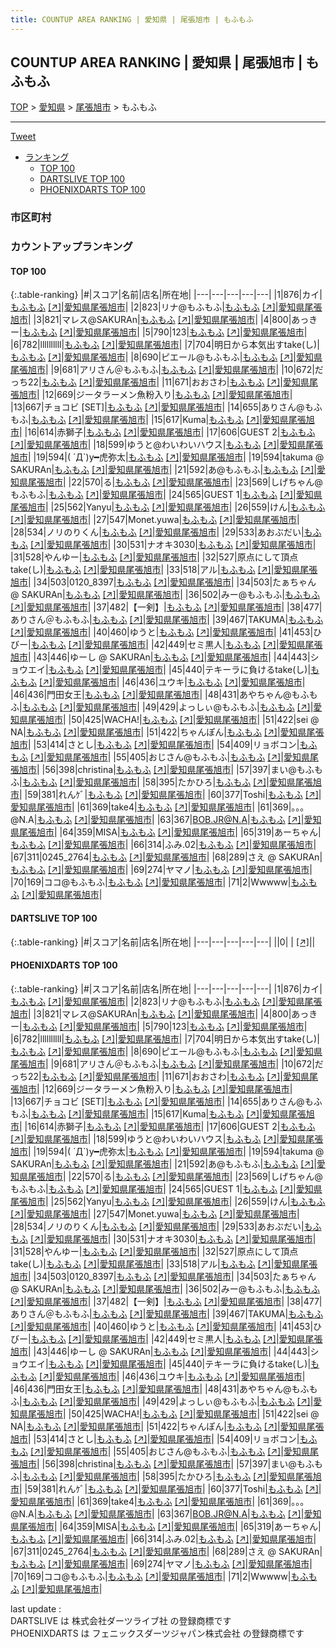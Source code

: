 ```yaml
---
title: COUNTUP AREA RANKING | 愛知県 | 尾張旭市 | もふもふ
---
```

## COUNTUP AREA RANKING | 愛知県 | 尾張旭市 | もふもふ

[TOP](/darts/rank/) > [愛知県](/darts/rank/愛知県/) > [尾張旭市](/darts/rank/愛知県/尾張旭市/) > もふもふ

___

<a href="https://twitter.com/share?ref_src=twsrc%5Etfw" data-text="COUNTUP AREA RANKING | 愛知県尾張旭市もふもふ" class="twitter-share-button" data-hashtags="DARTSLIVE,PHOENIXDARTS,darts,ダーツ" data-show-count="false">Tweet</a>

* [ランキング](#カウントアップランキング)
    * [TOP 100](#top-100)
    * [DARTSLIVE TOP 100](#dartslive-top-100)
    * [PHOENIXDARTS TOP 100](#phoenixdarts-top-100)

### 市区町村

<ul>

</ul>

### カウントアップランキング

#### TOP 100



{:.table-ranking}
|#|スコア|名前|店名|所在地|
|---|---|---|---|---|
|1|876|<span class="rank-name-pd">カイ</span>|<a href="/darts/rank/shops/92448.html">もふもふ</a> <a href="https://vs.phoenixdarts.com/jp/shop/shopDetailInfo/s_92448?s_seq=92448">[↗]</a>|<a href="/darts/rank/愛知県/尾張旭市">愛知県尾張旭市</a>|
|2|823|<span class="rank-name-pd">リナ@もふもふ</span>|<a href="/darts/rank/shops/92448.html">もふもふ</a> <a href="https://vs.phoenixdarts.com/jp/shop/shopDetailInfo/s_92448?s_seq=92448">[↗]</a>|<a href="/darts/rank/愛知県/尾張旭市">愛知県尾張旭市</a>|
|3|821|<span class="rank-name-pd">マレス@SAKURAn</span>|<a href="/darts/rank/shops/92448.html">もふもふ</a> <a href="https://vs.phoenixdarts.com/jp/shop/shopDetailInfo/s_92448?s_seq=92448">[↗]</a>|<a href="/darts/rank/愛知県/尾張旭市">愛知県尾張旭市</a>|
|4|800|<span class="rank-name-pd">あっきー</span>|<a href="/darts/rank/shops/92448.html">もふもふ</a> <a href="https://vs.phoenixdarts.com/jp/shop/shopDetailInfo/s_92448?s_seq=92448">[↗]</a>|<a href="/darts/rank/愛知県/尾張旭市">愛知県尾張旭市</a>|
|5|790|<span class="rank-name-pd">123</span>|<a href="/darts/rank/shops/92448.html">もふもふ</a> <a href="https://vs.phoenixdarts.com/jp/shop/shopDetailInfo/s_92448?s_seq=92448">[↗]</a>|<a href="/darts/rank/愛知県/尾張旭市">愛知県尾張旭市</a>|
|6|782|<span class="rank-name-pd">llllllllll</span>|<a href="/darts/rank/shops/92448.html">もふもふ</a> <a href="https://vs.phoenixdarts.com/jp/shop/shopDetailInfo/s_92448?s_seq=92448">[↗]</a>|<a href="/darts/rank/愛知県/尾張旭市">愛知県尾張旭市</a>|
|7|704|<span class="rank-name-pd">明日から本気出すtake(し)</span>|<a href="/darts/rank/shops/92448.html">もふもふ</a> <a href="https://vs.phoenixdarts.com/jp/shop/shopDetailInfo/s_92448?s_seq=92448">[↗]</a>|<a href="/darts/rank/愛知県/尾張旭市">愛知県尾張旭市</a>|
|8|690|<span class="rank-name-pd">ピエール@もふもふ</span>|<a href="/darts/rank/shops/92448.html">もふもふ</a> <a href="https://vs.phoenixdarts.com/jp/shop/shopDetailInfo/s_92448?s_seq=92448">[↗]</a>|<a href="/darts/rank/愛知県/尾張旭市">愛知県尾張旭市</a>|
|9|681|<span class="rank-name-pd">アリさん＠もふもふ</span>|<a href="/darts/rank/shops/92448.html">もふもふ</a> <a href="https://vs.phoenixdarts.com/jp/shop/shopDetailInfo/s_92448?s_seq=92448">[↗]</a>|<a href="/darts/rank/愛知県/尾張旭市">愛知県尾張旭市</a>|
|10|672|<span class="rank-name-pd">だっち22</span>|<a href="/darts/rank/shops/92448.html">もふもふ</a> <a href="https://vs.phoenixdarts.com/jp/shop/shopDetailInfo/s_92448?s_seq=92448">[↗]</a>|<a href="/darts/rank/愛知県/尾張旭市">愛知県尾張旭市</a>|
|11|671|<span class="rank-name-pd">おおさわ</span>|<a href="/darts/rank/shops/92448.html">もふもふ</a> <a href="https://vs.phoenixdarts.com/jp/shop/shopDetailInfo/s_92448?s_seq=92448">[↗]</a>|<a href="/darts/rank/愛知県/尾張旭市">愛知県尾張旭市</a>|
|12|669|<span class="rank-name-pd">ジータラーメン魚粉入り</span>|<a href="/darts/rank/shops/92448.html">もふもふ</a> <a href="https://vs.phoenixdarts.com/jp/shop/shopDetailInfo/s_92448?s_seq=92448">[↗]</a>|<a href="/darts/rank/愛知県/尾張旭市">愛知県尾張旭市</a>|
|13|667|<span class="rank-name-pd">チョコビ [SET]</span>|<a href="/darts/rank/shops/92448.html">もふもふ</a> <a href="https://vs.phoenixdarts.com/jp/shop/shopDetailInfo/s_92448?s_seq=92448">[↗]</a>|<a href="/darts/rank/愛知県/尾張旭市">愛知県尾張旭市</a>|
|14|655|<span class="rank-name-pd">ありさん@もふもふ</span>|<a href="/darts/rank/shops/92448.html">もふもふ</a> <a href="https://vs.phoenixdarts.com/jp/shop/shopDetailInfo/s_92448?s_seq=92448">[↗]</a>|<a href="/darts/rank/愛知県/尾張旭市">愛知県尾張旭市</a>|
|15|617|<span class="rank-name-pd">Kuma</span>|<a href="/darts/rank/shops/92448.html">もふもふ</a> <a href="https://vs.phoenixdarts.com/jp/shop/shopDetailInfo/s_92448?s_seq=92448">[↗]</a>|<a href="/darts/rank/愛知県/尾張旭市">愛知県尾張旭市</a>|
|16|614|<span class="rank-name-pd">赤獅子</span>|<a href="/darts/rank/shops/92448.html">もふもふ</a> <a href="https://vs.phoenixdarts.com/jp/shop/shopDetailInfo/s_92448?s_seq=92448">[↗]</a>|<a href="/darts/rank/愛知県/尾張旭市">愛知県尾張旭市</a>|
|17|606|<span class="rank-name-pd">GUEST 2</span>|<a href="/darts/rank/shops/92448.html">もふもふ</a> <a href="https://vs.phoenixdarts.com/jp/shop/shopDetailInfo/s_92448?s_seq=92448">[↗]</a>|<a href="/darts/rank/愛知県/尾張旭市">愛知県尾張旭市</a>|
|18|599|<span class="rank-name-pd">ゆうと@わいわいハウス</span>|<a href="/darts/rank/shops/92448.html">もふもふ</a> <a href="https://vs.phoenixdarts.com/jp/shop/shopDetailInfo/s_92448?s_seq=92448">[↗]</a>|<a href="/darts/rank/愛知県/尾張旭市">愛知県尾張旭市</a>|
|19|594|<span class="rank-name-pd">( ´Д`)y━虎弥太</span>|<a href="/darts/rank/shops/92448.html">もふもふ</a> <a href="https://vs.phoenixdarts.com/jp/shop/shopDetailInfo/s_92448?s_seq=92448">[↗]</a>|<a href="/darts/rank/愛知県/尾張旭市">愛知県尾張旭市</a>|
|19|594|<span class="rank-name-pd">takuma @ SAKURAn</span>|<a href="/darts/rank/shops/92448.html">もふもふ</a> <a href="https://vs.phoenixdarts.com/jp/shop/shopDetailInfo/s_92448?s_seq=92448">[↗]</a>|<a href="/darts/rank/愛知県/尾張旭市">愛知県尾張旭市</a>|
|21|592|<span class="rank-name-pd">あ@もふもふ</span>|<a href="/darts/rank/shops/92448.html">もふもふ</a> <a href="https://vs.phoenixdarts.com/jp/shop/shopDetailInfo/s_92448?s_seq=92448">[↗]</a>|<a href="/darts/rank/愛知県/尾張旭市">愛知県尾張旭市</a>|
|22|570|<span class="rank-name-pd">る</span>|<a href="/darts/rank/shops/92448.html">もふもふ</a> <a href="https://vs.phoenixdarts.com/jp/shop/shopDetailInfo/s_92448?s_seq=92448">[↗]</a>|<a href="/darts/rank/愛知県/尾張旭市">愛知県尾張旭市</a>|
|23|569|<span class="rank-name-pd">しげちゃん@もふもふ</span>|<a href="/darts/rank/shops/92448.html">もふもふ</a> <a href="https://vs.phoenixdarts.com/jp/shop/shopDetailInfo/s_92448?s_seq=92448">[↗]</a>|<a href="/darts/rank/愛知県/尾張旭市">愛知県尾張旭市</a>|
|24|565|<span class="rank-name-pd">GUEST 1</span>|<a href="/darts/rank/shops/92448.html">もふもふ</a> <a href="https://vs.phoenixdarts.com/jp/shop/shopDetailInfo/s_92448?s_seq=92448">[↗]</a>|<a href="/darts/rank/愛知県/尾張旭市">愛知県尾張旭市</a>|
|25|562|<span class="rank-name-pd">Yanyu</span>|<a href="/darts/rank/shops/92448.html">もふもふ</a> <a href="https://vs.phoenixdarts.com/jp/shop/shopDetailInfo/s_92448?s_seq=92448">[↗]</a>|<a href="/darts/rank/愛知県/尾張旭市">愛知県尾張旭市</a>|
|26|559|<span class="rank-name-pd">けん</span>|<a href="/darts/rank/shops/92448.html">もふもふ</a> <a href="https://vs.phoenixdarts.com/jp/shop/shopDetailInfo/s_92448?s_seq=92448">[↗]</a>|<a href="/darts/rank/愛知県/尾張旭市">愛知県尾張旭市</a>|
|27|547|<span class="rank-name-pd">Monet.yuwa</span>|<a href="/darts/rank/shops/92448.html">もふもふ</a> <a href="https://vs.phoenixdarts.com/jp/shop/shopDetailInfo/s_92448?s_seq=92448">[↗]</a>|<a href="/darts/rank/愛知県/尾張旭市">愛知県尾張旭市</a>|
|28|534|<span class="rank-name-pd">ノリのりくん</span>|<a href="/darts/rank/shops/92448.html">もふもふ</a> <a href="https://vs.phoenixdarts.com/jp/shop/shopDetailInfo/s_92448?s_seq=92448">[↗]</a>|<a href="/darts/rank/愛知県/尾張旭市">愛知県尾張旭市</a>|
|29|533|<span class="rank-name-pd">あおぶだい</span>|<a href="/darts/rank/shops/92448.html">もふもふ</a> <a href="https://vs.phoenixdarts.com/jp/shop/shopDetailInfo/s_92448?s_seq=92448">[↗]</a>|<a href="/darts/rank/愛知県/尾張旭市">愛知県尾張旭市</a>|
|30|531|<span class="rank-name-pd">ナオキ3030</span>|<a href="/darts/rank/shops/92448.html">もふもふ</a> <a href="https://vs.phoenixdarts.com/jp/shop/shopDetailInfo/s_92448?s_seq=92448">[↗]</a>|<a href="/darts/rank/愛知県/尾張旭市">愛知県尾張旭市</a>|
|31|528|<span class="rank-name-pd">やんゆー</span>|<a href="/darts/rank/shops/92448.html">もふもふ</a> <a href="https://vs.phoenixdarts.com/jp/shop/shopDetailInfo/s_92448?s_seq=92448">[↗]</a>|<a href="/darts/rank/愛知県/尾張旭市">愛知県尾張旭市</a>|
|32|527|<span class="rank-name-pd">原点にして頂点take(し)</span>|<a href="/darts/rank/shops/92448.html">もふもふ</a> <a href="https://vs.phoenixdarts.com/jp/shop/shopDetailInfo/s_92448?s_seq=92448">[↗]</a>|<a href="/darts/rank/愛知県/尾張旭市">愛知県尾張旭市</a>|
|33|518|<span class="rank-name-pd">アル</span>|<a href="/darts/rank/shops/92448.html">もふもふ</a> <a href="https://vs.phoenixdarts.com/jp/shop/shopDetailInfo/s_92448?s_seq=92448">[↗]</a>|<a href="/darts/rank/愛知県/尾張旭市">愛知県尾張旭市</a>|
|34|503|<span class="rank-name-pd">0120_8397</span>|<a href="/darts/rank/shops/92448.html">もふもふ</a> <a href="https://vs.phoenixdarts.com/jp/shop/shopDetailInfo/s_92448?s_seq=92448">[↗]</a>|<a href="/darts/rank/愛知県/尾張旭市">愛知県尾張旭市</a>|
|34|503|<span class="rank-name-pd">たぁちゃん @ SAKURAn</span>|<a href="/darts/rank/shops/92448.html">もふもふ</a> <a href="https://vs.phoenixdarts.com/jp/shop/shopDetailInfo/s_92448?s_seq=92448">[↗]</a>|<a href="/darts/rank/愛知県/尾張旭市">愛知県尾張旭市</a>|
|36|502|<span class="rank-name-pd">みー@もふもふ</span>|<a href="/darts/rank/shops/92448.html">もふもふ</a> <a href="https://vs.phoenixdarts.com/jp/shop/shopDetailInfo/s_92448?s_seq=92448">[↗]</a>|<a href="/darts/rank/愛知県/尾張旭市">愛知県尾張旭市</a>|
|37|482|<span class="rank-name-pd">【一剣】</span>|<a href="/darts/rank/shops/92448.html">もふもふ</a> <a href="https://vs.phoenixdarts.com/jp/shop/shopDetailInfo/s_92448?s_seq=92448">[↗]</a>|<a href="/darts/rank/愛知県/尾張旭市">愛知県尾張旭市</a>|
|38|477|<span class="rank-name-pd">ありさん＠もふもふ</span>|<a href="/darts/rank/shops/92448.html">もふもふ</a> <a href="https://vs.phoenixdarts.com/jp/shop/shopDetailInfo/s_92448?s_seq=92448">[↗]</a>|<a href="/darts/rank/愛知県/尾張旭市">愛知県尾張旭市</a>|
|39|467|<span class="rank-name-pd">TAKUMA</span>|<a href="/darts/rank/shops/92448.html">もふもふ</a> <a href="https://vs.phoenixdarts.com/jp/shop/shopDetailInfo/s_92448?s_seq=92448">[↗]</a>|<a href="/darts/rank/愛知県/尾張旭市">愛知県尾張旭市</a>|
|40|460|<span class="rank-name-pd">ゆうと</span>|<a href="/darts/rank/shops/92448.html">もふもふ</a> <a href="https://vs.phoenixdarts.com/jp/shop/shopDetailInfo/s_92448?s_seq=92448">[↗]</a>|<a href="/darts/rank/愛知県/尾張旭市">愛知県尾張旭市</a>|
|41|453|<span class="rank-name-pd">ひびー</span>|<a href="/darts/rank/shops/92448.html">もふもふ</a> <a href="https://vs.phoenixdarts.com/jp/shop/shopDetailInfo/s_92448?s_seq=92448">[↗]</a>|<a href="/darts/rank/愛知県/尾張旭市">愛知県尾張旭市</a>|
|42|449|<span class="rank-name-pd">セミ黒人</span>|<a href="/darts/rank/shops/92448.html">もふもふ</a> <a href="https://vs.phoenixdarts.com/jp/shop/shopDetailInfo/s_92448?s_seq=92448">[↗]</a>|<a href="/darts/rank/愛知県/尾張旭市">愛知県尾張旭市</a>|
|43|446|<span class="rank-name-pd">ゆーし @ SAKURAn</span>|<a href="/darts/rank/shops/92448.html">もふもふ</a> <a href="https://vs.phoenixdarts.com/jp/shop/shopDetailInfo/s_92448?s_seq=92448">[↗]</a>|<a href="/darts/rank/愛知県/尾張旭市">愛知県尾張旭市</a>|
|44|443|<span class="rank-name-pd">ショウエイ</span>|<a href="/darts/rank/shops/92448.html">もふもふ</a> <a href="https://vs.phoenixdarts.com/jp/shop/shopDetailInfo/s_92448?s_seq=92448">[↗]</a>|<a href="/darts/rank/愛知県/尾張旭市">愛知県尾張旭市</a>|
|45|440|<span class="rank-name-pd">テキーラに負けるtake(し)</span>|<a href="/darts/rank/shops/92448.html">もふもふ</a> <a href="https://vs.phoenixdarts.com/jp/shop/shopDetailInfo/s_92448?s_seq=92448">[↗]</a>|<a href="/darts/rank/愛知県/尾張旭市">愛知県尾張旭市</a>|
|46|436|<span class="rank-name-pd">ユウキ</span>|<a href="/darts/rank/shops/92448.html">もふもふ</a> <a href="https://vs.phoenixdarts.com/jp/shop/shopDetailInfo/s_92448?s_seq=92448">[↗]</a>|<a href="/darts/rank/愛知県/尾張旭市">愛知県尾張旭市</a>|
|46|436|<span class="rank-name-pd">門田女王</span>|<a href="/darts/rank/shops/92448.html">もふもふ</a> <a href="https://vs.phoenixdarts.com/jp/shop/shopDetailInfo/s_92448?s_seq=92448">[↗]</a>|<a href="/darts/rank/愛知県/尾張旭市">愛知県尾張旭市</a>|
|48|431|<span class="rank-name-pd">あやちゃん@もふもふ</span>|<a href="/darts/rank/shops/92448.html">もふもふ</a> <a href="https://vs.phoenixdarts.com/jp/shop/shopDetailInfo/s_92448?s_seq=92448">[↗]</a>|<a href="/darts/rank/愛知県/尾張旭市">愛知県尾張旭市</a>|
|49|429|<span class="rank-name-pd">よっしぃ@もふもふ</span>|<a href="/darts/rank/shops/92448.html">もふもふ</a> <a href="https://vs.phoenixdarts.com/jp/shop/shopDetailInfo/s_92448?s_seq=92448">[↗]</a>|<a href="/darts/rank/愛知県/尾張旭市">愛知県尾張旭市</a>|
|50|425|<span class="rank-name-pd">WACHA!</span>|<a href="/darts/rank/shops/92448.html">もふもふ</a> <a href="https://vs.phoenixdarts.com/jp/shop/shopDetailInfo/s_92448?s_seq=92448">[↗]</a>|<a href="/darts/rank/愛知県/尾張旭市">愛知県尾張旭市</a>|
|51|422|<span class="rank-name-pd">sei @ NA</span>|<a href="/darts/rank/shops/92448.html">もふもふ</a> <a href="https://vs.phoenixdarts.com/jp/shop/shopDetailInfo/s_92448?s_seq=92448">[↗]</a>|<a href="/darts/rank/愛知県/尾張旭市">愛知県尾張旭市</a>|
|51|422|<span class="rank-name-pd">ちゃんぽん</span>|<a href="/darts/rank/shops/92448.html">もふもふ</a> <a href="https://vs.phoenixdarts.com/jp/shop/shopDetailInfo/s_92448?s_seq=92448">[↗]</a>|<a href="/darts/rank/愛知県/尾張旭市">愛知県尾張旭市</a>|
|53|414|<span class="rank-name-pd">さとし</span>|<a href="/darts/rank/shops/92448.html">もふもふ</a> <a href="https://vs.phoenixdarts.com/jp/shop/shopDetailInfo/s_92448?s_seq=92448">[↗]</a>|<a href="/darts/rank/愛知県/尾張旭市">愛知県尾張旭市</a>|
|54|409|<span class="rank-name-pd">リョボコン</span>|<a href="/darts/rank/shops/92448.html">もふもふ</a> <a href="https://vs.phoenixdarts.com/jp/shop/shopDetailInfo/s_92448?s_seq=92448">[↗]</a>|<a href="/darts/rank/愛知県/尾張旭市">愛知県尾張旭市</a>|
|55|405|<span class="rank-name-pd">おじさん@もふもふ</span>|<a href="/darts/rank/shops/92448.html">もふもふ</a> <a href="https://vs.phoenixdarts.com/jp/shop/shopDetailInfo/s_92448?s_seq=92448">[↗]</a>|<a href="/darts/rank/愛知県/尾張旭市">愛知県尾張旭市</a>|
|56|398|<span class="rank-name-pd">christina</span>|<a href="/darts/rank/shops/92448.html">もふもふ</a> <a href="https://vs.phoenixdarts.com/jp/shop/shopDetailInfo/s_92448?s_seq=92448">[↗]</a>|<a href="/darts/rank/愛知県/尾張旭市">愛知県尾張旭市</a>|
|57|397|<span class="rank-name-pd">まい@もふもふ</span>|<a href="/darts/rank/shops/92448.html">もふもふ</a> <a href="https://vs.phoenixdarts.com/jp/shop/shopDetailInfo/s_92448?s_seq=92448">[↗]</a>|<a href="/darts/rank/愛知県/尾張旭市">愛知県尾張旭市</a>|
|58|395|<span class="rank-name-pd">たかひろ</span>|<a href="/darts/rank/shops/92448.html">もふもふ</a> <a href="https://vs.phoenixdarts.com/jp/shop/shopDetailInfo/s_92448?s_seq=92448">[↗]</a>|<a href="/darts/rank/愛知県/尾張旭市">愛知県尾張旭市</a>|
|59|381|<span class="rank-name-pd">れんｹﾞ</span>|<a href="/darts/rank/shops/92448.html">もふもふ</a> <a href="https://vs.phoenixdarts.com/jp/shop/shopDetailInfo/s_92448?s_seq=92448">[↗]</a>|<a href="/darts/rank/愛知県/尾張旭市">愛知県尾張旭市</a>|
|60|377|<span class="rank-name-pd">Toshi</span>|<a href="/darts/rank/shops/92448.html">もふもふ</a> <a href="https://vs.phoenixdarts.com/jp/shop/shopDetailInfo/s_92448?s_seq=92448">[↗]</a>|<a href="/darts/rank/愛知県/尾張旭市">愛知県尾張旭市</a>|
|61|369|<span class="rank-name-pd">take4</span>|<a href="/darts/rank/shops/92448.html">もふもふ</a> <a href="https://vs.phoenixdarts.com/jp/shop/shopDetailInfo/s_92448?s_seq=92448">[↗]</a>|<a href="/darts/rank/愛知県/尾張旭市">愛知県尾張旭市</a>|
|61|369|<span class="rank-name-pd">。。。@N.A</span>|<a href="/darts/rank/shops/92448.html">もふもふ</a> <a href="https://vs.phoenixdarts.com/jp/shop/shopDetailInfo/s_92448?s_seq=92448">[↗]</a>|<a href="/darts/rank/愛知県/尾張旭市">愛知県尾張旭市</a>|
|63|367|<span class="rank-name-pd">BOB.JR@N.A</span>|<a href="/darts/rank/shops/92448.html">もふもふ</a> <a href="https://vs.phoenixdarts.com/jp/shop/shopDetailInfo/s_92448?s_seq=92448">[↗]</a>|<a href="/darts/rank/愛知県/尾張旭市">愛知県尾張旭市</a>|
|64|359|<span class="rank-name-pd">MISA</span>|<a href="/darts/rank/shops/92448.html">もふもふ</a> <a href="https://vs.phoenixdarts.com/jp/shop/shopDetailInfo/s_92448?s_seq=92448">[↗]</a>|<a href="/darts/rank/愛知県/尾張旭市">愛知県尾張旭市</a>|
|65|319|<span class="rank-name-pd">あーちゃん</span>|<a href="/darts/rank/shops/92448.html">もふもふ</a> <a href="https://vs.phoenixdarts.com/jp/shop/shopDetailInfo/s_92448?s_seq=92448">[↗]</a>|<a href="/darts/rank/愛知県/尾張旭市">愛知県尾張旭市</a>|
|66|314|<span class="rank-name-pd">ふみ.02</span>|<a href="/darts/rank/shops/92448.html">もふもふ</a> <a href="https://vs.phoenixdarts.com/jp/shop/shopDetailInfo/s_92448?s_seq=92448">[↗]</a>|<a href="/darts/rank/愛知県/尾張旭市">愛知県尾張旭市</a>|
|67|311|<span class="rank-name-pd">0245_2764</span>|<a href="/darts/rank/shops/92448.html">もふもふ</a> <a href="https://vs.phoenixdarts.com/jp/shop/shopDetailInfo/s_92448?s_seq=92448">[↗]</a>|<a href="/darts/rank/愛知県/尾張旭市">愛知県尾張旭市</a>|
|68|289|<span class="rank-name-pd">さえ @ SAKURAn</span>|<a href="/darts/rank/shops/92448.html">もふもふ</a> <a href="https://vs.phoenixdarts.com/jp/shop/shopDetailInfo/s_92448?s_seq=92448">[↗]</a>|<a href="/darts/rank/愛知県/尾張旭市">愛知県尾張旭市</a>|
|69|274|<span class="rank-name-pd">ヤマノ</span>|<a href="/darts/rank/shops/92448.html">もふもふ</a> <a href="https://vs.phoenixdarts.com/jp/shop/shopDetailInfo/s_92448?s_seq=92448">[↗]</a>|<a href="/darts/rank/愛知県/尾張旭市">愛知県尾張旭市</a>|
|70|169|<span class="rank-name-pd">ココ@もふもふ</span>|<a href="/darts/rank/shops/92448.html">もふもふ</a> <a href="https://vs.phoenixdarts.com/jp/shop/shopDetailInfo/s_92448?s_seq=92448">[↗]</a>|<a href="/darts/rank/愛知県/尾張旭市">愛知県尾張旭市</a>|
|71|2|<span class="rank-name-pd">Wwwww</span>|<a href="/darts/rank/shops/92448.html">もふもふ</a> <a href="https://vs.phoenixdarts.com/jp/shop/shopDetailInfo/s_92448?s_seq=92448">[↗]</a>|<a href="/darts/rank/愛知県/尾張旭市">愛知県尾張旭市</a>|


#### DARTSLIVE TOP 100



{:.table-ranking}
|#|スコア|名前|店名|所在地|
|---|---|---|---|---|
||0|<span class="rank-name-dl"> </span>|<a href="/darts/rank/shops/.html"></a> <a href="">[↗]</a>|<a href="/darts/rank//"></a>|


#### PHOENIXDARTS TOP 100



{:.table-ranking}
|#|スコア|名前|店名|所在地|
|---|---|---|---|---|
|1|876|<span class="rank-name-pd">カイ</span>|<a href="/darts/rank/shops/92448.html">もふもふ</a> <a href="https://vs.phoenixdarts.com/jp/shop/shopDetailInfo/s_92448?s_seq=92448">[↗]</a>|<a href="/darts/rank/愛知県/尾張旭市">愛知県尾張旭市</a>|
|2|823|<span class="rank-name-pd">リナ@もふもふ</span>|<a href="/darts/rank/shops/92448.html">もふもふ</a> <a href="https://vs.phoenixdarts.com/jp/shop/shopDetailInfo/s_92448?s_seq=92448">[↗]</a>|<a href="/darts/rank/愛知県/尾張旭市">愛知県尾張旭市</a>|
|3|821|<span class="rank-name-pd">マレス@SAKURAn</span>|<a href="/darts/rank/shops/92448.html">もふもふ</a> <a href="https://vs.phoenixdarts.com/jp/shop/shopDetailInfo/s_92448?s_seq=92448">[↗]</a>|<a href="/darts/rank/愛知県/尾張旭市">愛知県尾張旭市</a>|
|4|800|<span class="rank-name-pd">あっきー</span>|<a href="/darts/rank/shops/92448.html">もふもふ</a> <a href="https://vs.phoenixdarts.com/jp/shop/shopDetailInfo/s_92448?s_seq=92448">[↗]</a>|<a href="/darts/rank/愛知県/尾張旭市">愛知県尾張旭市</a>|
|5|790|<span class="rank-name-pd">123</span>|<a href="/darts/rank/shops/92448.html">もふもふ</a> <a href="https://vs.phoenixdarts.com/jp/shop/shopDetailInfo/s_92448?s_seq=92448">[↗]</a>|<a href="/darts/rank/愛知県/尾張旭市">愛知県尾張旭市</a>|
|6|782|<span class="rank-name-pd">llllllllll</span>|<a href="/darts/rank/shops/92448.html">もふもふ</a> <a href="https://vs.phoenixdarts.com/jp/shop/shopDetailInfo/s_92448?s_seq=92448">[↗]</a>|<a href="/darts/rank/愛知県/尾張旭市">愛知県尾張旭市</a>|
|7|704|<span class="rank-name-pd">明日から本気出すtake(し)</span>|<a href="/darts/rank/shops/92448.html">もふもふ</a> <a href="https://vs.phoenixdarts.com/jp/shop/shopDetailInfo/s_92448?s_seq=92448">[↗]</a>|<a href="/darts/rank/愛知県/尾張旭市">愛知県尾張旭市</a>|
|8|690|<span class="rank-name-pd">ピエール@もふもふ</span>|<a href="/darts/rank/shops/92448.html">もふもふ</a> <a href="https://vs.phoenixdarts.com/jp/shop/shopDetailInfo/s_92448?s_seq=92448">[↗]</a>|<a href="/darts/rank/愛知県/尾張旭市">愛知県尾張旭市</a>|
|9|681|<span class="rank-name-pd">アリさん＠もふもふ</span>|<a href="/darts/rank/shops/92448.html">もふもふ</a> <a href="https://vs.phoenixdarts.com/jp/shop/shopDetailInfo/s_92448?s_seq=92448">[↗]</a>|<a href="/darts/rank/愛知県/尾張旭市">愛知県尾張旭市</a>|
|10|672|<span class="rank-name-pd">だっち22</span>|<a href="/darts/rank/shops/92448.html">もふもふ</a> <a href="https://vs.phoenixdarts.com/jp/shop/shopDetailInfo/s_92448?s_seq=92448">[↗]</a>|<a href="/darts/rank/愛知県/尾張旭市">愛知県尾張旭市</a>|
|11|671|<span class="rank-name-pd">おおさわ</span>|<a href="/darts/rank/shops/92448.html">もふもふ</a> <a href="https://vs.phoenixdarts.com/jp/shop/shopDetailInfo/s_92448?s_seq=92448">[↗]</a>|<a href="/darts/rank/愛知県/尾張旭市">愛知県尾張旭市</a>|
|12|669|<span class="rank-name-pd">ジータラーメン魚粉入り</span>|<a href="/darts/rank/shops/92448.html">もふもふ</a> <a href="https://vs.phoenixdarts.com/jp/shop/shopDetailInfo/s_92448?s_seq=92448">[↗]</a>|<a href="/darts/rank/愛知県/尾張旭市">愛知県尾張旭市</a>|
|13|667|<span class="rank-name-pd">チョコビ [SET]</span>|<a href="/darts/rank/shops/92448.html">もふもふ</a> <a href="https://vs.phoenixdarts.com/jp/shop/shopDetailInfo/s_92448?s_seq=92448">[↗]</a>|<a href="/darts/rank/愛知県/尾張旭市">愛知県尾張旭市</a>|
|14|655|<span class="rank-name-pd">ありさん@もふもふ</span>|<a href="/darts/rank/shops/92448.html">もふもふ</a> <a href="https://vs.phoenixdarts.com/jp/shop/shopDetailInfo/s_92448?s_seq=92448">[↗]</a>|<a href="/darts/rank/愛知県/尾張旭市">愛知県尾張旭市</a>|
|15|617|<span class="rank-name-pd">Kuma</span>|<a href="/darts/rank/shops/92448.html">もふもふ</a> <a href="https://vs.phoenixdarts.com/jp/shop/shopDetailInfo/s_92448?s_seq=92448">[↗]</a>|<a href="/darts/rank/愛知県/尾張旭市">愛知県尾張旭市</a>|
|16|614|<span class="rank-name-pd">赤獅子</span>|<a href="/darts/rank/shops/92448.html">もふもふ</a> <a href="https://vs.phoenixdarts.com/jp/shop/shopDetailInfo/s_92448?s_seq=92448">[↗]</a>|<a href="/darts/rank/愛知県/尾張旭市">愛知県尾張旭市</a>|
|17|606|<span class="rank-name-pd">GUEST 2</span>|<a href="/darts/rank/shops/92448.html">もふもふ</a> <a href="https://vs.phoenixdarts.com/jp/shop/shopDetailInfo/s_92448?s_seq=92448">[↗]</a>|<a href="/darts/rank/愛知県/尾張旭市">愛知県尾張旭市</a>|
|18|599|<span class="rank-name-pd">ゆうと@わいわいハウス</span>|<a href="/darts/rank/shops/92448.html">もふもふ</a> <a href="https://vs.phoenixdarts.com/jp/shop/shopDetailInfo/s_92448?s_seq=92448">[↗]</a>|<a href="/darts/rank/愛知県/尾張旭市">愛知県尾張旭市</a>|
|19|594|<span class="rank-name-pd">( ´Д`)y━虎弥太</span>|<a href="/darts/rank/shops/92448.html">もふもふ</a> <a href="https://vs.phoenixdarts.com/jp/shop/shopDetailInfo/s_92448?s_seq=92448">[↗]</a>|<a href="/darts/rank/愛知県/尾張旭市">愛知県尾張旭市</a>|
|19|594|<span class="rank-name-pd">takuma @ SAKURAn</span>|<a href="/darts/rank/shops/92448.html">もふもふ</a> <a href="https://vs.phoenixdarts.com/jp/shop/shopDetailInfo/s_92448?s_seq=92448">[↗]</a>|<a href="/darts/rank/愛知県/尾張旭市">愛知県尾張旭市</a>|
|21|592|<span class="rank-name-pd">あ@もふもふ</span>|<a href="/darts/rank/shops/92448.html">もふもふ</a> <a href="https://vs.phoenixdarts.com/jp/shop/shopDetailInfo/s_92448?s_seq=92448">[↗]</a>|<a href="/darts/rank/愛知県/尾張旭市">愛知県尾張旭市</a>|
|22|570|<span class="rank-name-pd">る</span>|<a href="/darts/rank/shops/92448.html">もふもふ</a> <a href="https://vs.phoenixdarts.com/jp/shop/shopDetailInfo/s_92448?s_seq=92448">[↗]</a>|<a href="/darts/rank/愛知県/尾張旭市">愛知県尾張旭市</a>|
|23|569|<span class="rank-name-pd">しげちゃん@もふもふ</span>|<a href="/darts/rank/shops/92448.html">もふもふ</a> <a href="https://vs.phoenixdarts.com/jp/shop/shopDetailInfo/s_92448?s_seq=92448">[↗]</a>|<a href="/darts/rank/愛知県/尾張旭市">愛知県尾張旭市</a>|
|24|565|<span class="rank-name-pd">GUEST 1</span>|<a href="/darts/rank/shops/92448.html">もふもふ</a> <a href="https://vs.phoenixdarts.com/jp/shop/shopDetailInfo/s_92448?s_seq=92448">[↗]</a>|<a href="/darts/rank/愛知県/尾張旭市">愛知県尾張旭市</a>|
|25|562|<span class="rank-name-pd">Yanyu</span>|<a href="/darts/rank/shops/92448.html">もふもふ</a> <a href="https://vs.phoenixdarts.com/jp/shop/shopDetailInfo/s_92448?s_seq=92448">[↗]</a>|<a href="/darts/rank/愛知県/尾張旭市">愛知県尾張旭市</a>|
|26|559|<span class="rank-name-pd">けん</span>|<a href="/darts/rank/shops/92448.html">もふもふ</a> <a href="https://vs.phoenixdarts.com/jp/shop/shopDetailInfo/s_92448?s_seq=92448">[↗]</a>|<a href="/darts/rank/愛知県/尾張旭市">愛知県尾張旭市</a>|
|27|547|<span class="rank-name-pd">Monet.yuwa</span>|<a href="/darts/rank/shops/92448.html">もふもふ</a> <a href="https://vs.phoenixdarts.com/jp/shop/shopDetailInfo/s_92448?s_seq=92448">[↗]</a>|<a href="/darts/rank/愛知県/尾張旭市">愛知県尾張旭市</a>|
|28|534|<span class="rank-name-pd">ノリのりくん</span>|<a href="/darts/rank/shops/92448.html">もふもふ</a> <a href="https://vs.phoenixdarts.com/jp/shop/shopDetailInfo/s_92448?s_seq=92448">[↗]</a>|<a href="/darts/rank/愛知県/尾張旭市">愛知県尾張旭市</a>|
|29|533|<span class="rank-name-pd">あおぶだい</span>|<a href="/darts/rank/shops/92448.html">もふもふ</a> <a href="https://vs.phoenixdarts.com/jp/shop/shopDetailInfo/s_92448?s_seq=92448">[↗]</a>|<a href="/darts/rank/愛知県/尾張旭市">愛知県尾張旭市</a>|
|30|531|<span class="rank-name-pd">ナオキ3030</span>|<a href="/darts/rank/shops/92448.html">もふもふ</a> <a href="https://vs.phoenixdarts.com/jp/shop/shopDetailInfo/s_92448?s_seq=92448">[↗]</a>|<a href="/darts/rank/愛知県/尾張旭市">愛知県尾張旭市</a>|
|31|528|<span class="rank-name-pd">やんゆー</span>|<a href="/darts/rank/shops/92448.html">もふもふ</a> <a href="https://vs.phoenixdarts.com/jp/shop/shopDetailInfo/s_92448?s_seq=92448">[↗]</a>|<a href="/darts/rank/愛知県/尾張旭市">愛知県尾張旭市</a>|
|32|527|<span class="rank-name-pd">原点にして頂点take(し)</span>|<a href="/darts/rank/shops/92448.html">もふもふ</a> <a href="https://vs.phoenixdarts.com/jp/shop/shopDetailInfo/s_92448?s_seq=92448">[↗]</a>|<a href="/darts/rank/愛知県/尾張旭市">愛知県尾張旭市</a>|
|33|518|<span class="rank-name-pd">アル</span>|<a href="/darts/rank/shops/92448.html">もふもふ</a> <a href="https://vs.phoenixdarts.com/jp/shop/shopDetailInfo/s_92448?s_seq=92448">[↗]</a>|<a href="/darts/rank/愛知県/尾張旭市">愛知県尾張旭市</a>|
|34|503|<span class="rank-name-pd">0120_8397</span>|<a href="/darts/rank/shops/92448.html">もふもふ</a> <a href="https://vs.phoenixdarts.com/jp/shop/shopDetailInfo/s_92448?s_seq=92448">[↗]</a>|<a href="/darts/rank/愛知県/尾張旭市">愛知県尾張旭市</a>|
|34|503|<span class="rank-name-pd">たぁちゃん @ SAKURAn</span>|<a href="/darts/rank/shops/92448.html">もふもふ</a> <a href="https://vs.phoenixdarts.com/jp/shop/shopDetailInfo/s_92448?s_seq=92448">[↗]</a>|<a href="/darts/rank/愛知県/尾張旭市">愛知県尾張旭市</a>|
|36|502|<span class="rank-name-pd">みー@もふもふ</span>|<a href="/darts/rank/shops/92448.html">もふもふ</a> <a href="https://vs.phoenixdarts.com/jp/shop/shopDetailInfo/s_92448?s_seq=92448">[↗]</a>|<a href="/darts/rank/愛知県/尾張旭市">愛知県尾張旭市</a>|
|37|482|<span class="rank-name-pd">【一剣】</span>|<a href="/darts/rank/shops/92448.html">もふもふ</a> <a href="https://vs.phoenixdarts.com/jp/shop/shopDetailInfo/s_92448?s_seq=92448">[↗]</a>|<a href="/darts/rank/愛知県/尾張旭市">愛知県尾張旭市</a>|
|38|477|<span class="rank-name-pd">ありさん＠もふもふ</span>|<a href="/darts/rank/shops/92448.html">もふもふ</a> <a href="https://vs.phoenixdarts.com/jp/shop/shopDetailInfo/s_92448?s_seq=92448">[↗]</a>|<a href="/darts/rank/愛知県/尾張旭市">愛知県尾張旭市</a>|
|39|467|<span class="rank-name-pd">TAKUMA</span>|<a href="/darts/rank/shops/92448.html">もふもふ</a> <a href="https://vs.phoenixdarts.com/jp/shop/shopDetailInfo/s_92448?s_seq=92448">[↗]</a>|<a href="/darts/rank/愛知県/尾張旭市">愛知県尾張旭市</a>|
|40|460|<span class="rank-name-pd">ゆうと</span>|<a href="/darts/rank/shops/92448.html">もふもふ</a> <a href="https://vs.phoenixdarts.com/jp/shop/shopDetailInfo/s_92448?s_seq=92448">[↗]</a>|<a href="/darts/rank/愛知県/尾張旭市">愛知県尾張旭市</a>|
|41|453|<span class="rank-name-pd">ひびー</span>|<a href="/darts/rank/shops/92448.html">もふもふ</a> <a href="https://vs.phoenixdarts.com/jp/shop/shopDetailInfo/s_92448?s_seq=92448">[↗]</a>|<a href="/darts/rank/愛知県/尾張旭市">愛知県尾張旭市</a>|
|42|449|<span class="rank-name-pd">セミ黒人</span>|<a href="/darts/rank/shops/92448.html">もふもふ</a> <a href="https://vs.phoenixdarts.com/jp/shop/shopDetailInfo/s_92448?s_seq=92448">[↗]</a>|<a href="/darts/rank/愛知県/尾張旭市">愛知県尾張旭市</a>|
|43|446|<span class="rank-name-pd">ゆーし @ SAKURAn</span>|<a href="/darts/rank/shops/92448.html">もふもふ</a> <a href="https://vs.phoenixdarts.com/jp/shop/shopDetailInfo/s_92448?s_seq=92448">[↗]</a>|<a href="/darts/rank/愛知県/尾張旭市">愛知県尾張旭市</a>|
|44|443|<span class="rank-name-pd">ショウエイ</span>|<a href="/darts/rank/shops/92448.html">もふもふ</a> <a href="https://vs.phoenixdarts.com/jp/shop/shopDetailInfo/s_92448?s_seq=92448">[↗]</a>|<a href="/darts/rank/愛知県/尾張旭市">愛知県尾張旭市</a>|
|45|440|<span class="rank-name-pd">テキーラに負けるtake(し)</span>|<a href="/darts/rank/shops/92448.html">もふもふ</a> <a href="https://vs.phoenixdarts.com/jp/shop/shopDetailInfo/s_92448?s_seq=92448">[↗]</a>|<a href="/darts/rank/愛知県/尾張旭市">愛知県尾張旭市</a>|
|46|436|<span class="rank-name-pd">ユウキ</span>|<a href="/darts/rank/shops/92448.html">もふもふ</a> <a href="https://vs.phoenixdarts.com/jp/shop/shopDetailInfo/s_92448?s_seq=92448">[↗]</a>|<a href="/darts/rank/愛知県/尾張旭市">愛知県尾張旭市</a>|
|46|436|<span class="rank-name-pd">門田女王</span>|<a href="/darts/rank/shops/92448.html">もふもふ</a> <a href="https://vs.phoenixdarts.com/jp/shop/shopDetailInfo/s_92448?s_seq=92448">[↗]</a>|<a href="/darts/rank/愛知県/尾張旭市">愛知県尾張旭市</a>|
|48|431|<span class="rank-name-pd">あやちゃん@もふもふ</span>|<a href="/darts/rank/shops/92448.html">もふもふ</a> <a href="https://vs.phoenixdarts.com/jp/shop/shopDetailInfo/s_92448?s_seq=92448">[↗]</a>|<a href="/darts/rank/愛知県/尾張旭市">愛知県尾張旭市</a>|
|49|429|<span class="rank-name-pd">よっしぃ@もふもふ</span>|<a href="/darts/rank/shops/92448.html">もふもふ</a> <a href="https://vs.phoenixdarts.com/jp/shop/shopDetailInfo/s_92448?s_seq=92448">[↗]</a>|<a href="/darts/rank/愛知県/尾張旭市">愛知県尾張旭市</a>|
|50|425|<span class="rank-name-pd">WACHA!</span>|<a href="/darts/rank/shops/92448.html">もふもふ</a> <a href="https://vs.phoenixdarts.com/jp/shop/shopDetailInfo/s_92448?s_seq=92448">[↗]</a>|<a href="/darts/rank/愛知県/尾張旭市">愛知県尾張旭市</a>|
|51|422|<span class="rank-name-pd">sei @ NA</span>|<a href="/darts/rank/shops/92448.html">もふもふ</a> <a href="https://vs.phoenixdarts.com/jp/shop/shopDetailInfo/s_92448?s_seq=92448">[↗]</a>|<a href="/darts/rank/愛知県/尾張旭市">愛知県尾張旭市</a>|
|51|422|<span class="rank-name-pd">ちゃんぽん</span>|<a href="/darts/rank/shops/92448.html">もふもふ</a> <a href="https://vs.phoenixdarts.com/jp/shop/shopDetailInfo/s_92448?s_seq=92448">[↗]</a>|<a href="/darts/rank/愛知県/尾張旭市">愛知県尾張旭市</a>|
|53|414|<span class="rank-name-pd">さとし</span>|<a href="/darts/rank/shops/92448.html">もふもふ</a> <a href="https://vs.phoenixdarts.com/jp/shop/shopDetailInfo/s_92448?s_seq=92448">[↗]</a>|<a href="/darts/rank/愛知県/尾張旭市">愛知県尾張旭市</a>|
|54|409|<span class="rank-name-pd">リョボコン</span>|<a href="/darts/rank/shops/92448.html">もふもふ</a> <a href="https://vs.phoenixdarts.com/jp/shop/shopDetailInfo/s_92448?s_seq=92448">[↗]</a>|<a href="/darts/rank/愛知県/尾張旭市">愛知県尾張旭市</a>|
|55|405|<span class="rank-name-pd">おじさん@もふもふ</span>|<a href="/darts/rank/shops/92448.html">もふもふ</a> <a href="https://vs.phoenixdarts.com/jp/shop/shopDetailInfo/s_92448?s_seq=92448">[↗]</a>|<a href="/darts/rank/愛知県/尾張旭市">愛知県尾張旭市</a>|
|56|398|<span class="rank-name-pd">christina</span>|<a href="/darts/rank/shops/92448.html">もふもふ</a> <a href="https://vs.phoenixdarts.com/jp/shop/shopDetailInfo/s_92448?s_seq=92448">[↗]</a>|<a href="/darts/rank/愛知県/尾張旭市">愛知県尾張旭市</a>|
|57|397|<span class="rank-name-pd">まい@もふもふ</span>|<a href="/darts/rank/shops/92448.html">もふもふ</a> <a href="https://vs.phoenixdarts.com/jp/shop/shopDetailInfo/s_92448?s_seq=92448">[↗]</a>|<a href="/darts/rank/愛知県/尾張旭市">愛知県尾張旭市</a>|
|58|395|<span class="rank-name-pd">たかひろ</span>|<a href="/darts/rank/shops/92448.html">もふもふ</a> <a href="https://vs.phoenixdarts.com/jp/shop/shopDetailInfo/s_92448?s_seq=92448">[↗]</a>|<a href="/darts/rank/愛知県/尾張旭市">愛知県尾張旭市</a>|
|59|381|<span class="rank-name-pd">れんｹﾞ</span>|<a href="/darts/rank/shops/92448.html">もふもふ</a> <a href="https://vs.phoenixdarts.com/jp/shop/shopDetailInfo/s_92448?s_seq=92448">[↗]</a>|<a href="/darts/rank/愛知県/尾張旭市">愛知県尾張旭市</a>|
|60|377|<span class="rank-name-pd">Toshi</span>|<a href="/darts/rank/shops/92448.html">もふもふ</a> <a href="https://vs.phoenixdarts.com/jp/shop/shopDetailInfo/s_92448?s_seq=92448">[↗]</a>|<a href="/darts/rank/愛知県/尾張旭市">愛知県尾張旭市</a>|
|61|369|<span class="rank-name-pd">take4</span>|<a href="/darts/rank/shops/92448.html">もふもふ</a> <a href="https://vs.phoenixdarts.com/jp/shop/shopDetailInfo/s_92448?s_seq=92448">[↗]</a>|<a href="/darts/rank/愛知県/尾張旭市">愛知県尾張旭市</a>|
|61|369|<span class="rank-name-pd">。。。@N.A</span>|<a href="/darts/rank/shops/92448.html">もふもふ</a> <a href="https://vs.phoenixdarts.com/jp/shop/shopDetailInfo/s_92448?s_seq=92448">[↗]</a>|<a href="/darts/rank/愛知県/尾張旭市">愛知県尾張旭市</a>|
|63|367|<span class="rank-name-pd">BOB.JR@N.A</span>|<a href="/darts/rank/shops/92448.html">もふもふ</a> <a href="https://vs.phoenixdarts.com/jp/shop/shopDetailInfo/s_92448?s_seq=92448">[↗]</a>|<a href="/darts/rank/愛知県/尾張旭市">愛知県尾張旭市</a>|
|64|359|<span class="rank-name-pd">MISA</span>|<a href="/darts/rank/shops/92448.html">もふもふ</a> <a href="https://vs.phoenixdarts.com/jp/shop/shopDetailInfo/s_92448?s_seq=92448">[↗]</a>|<a href="/darts/rank/愛知県/尾張旭市">愛知県尾張旭市</a>|
|65|319|<span class="rank-name-pd">あーちゃん</span>|<a href="/darts/rank/shops/92448.html">もふもふ</a> <a href="https://vs.phoenixdarts.com/jp/shop/shopDetailInfo/s_92448?s_seq=92448">[↗]</a>|<a href="/darts/rank/愛知県/尾張旭市">愛知県尾張旭市</a>|
|66|314|<span class="rank-name-pd">ふみ.02</span>|<a href="/darts/rank/shops/92448.html">もふもふ</a> <a href="https://vs.phoenixdarts.com/jp/shop/shopDetailInfo/s_92448?s_seq=92448">[↗]</a>|<a href="/darts/rank/愛知県/尾張旭市">愛知県尾張旭市</a>|
|67|311|<span class="rank-name-pd">0245_2764</span>|<a href="/darts/rank/shops/92448.html">もふもふ</a> <a href="https://vs.phoenixdarts.com/jp/shop/shopDetailInfo/s_92448?s_seq=92448">[↗]</a>|<a href="/darts/rank/愛知県/尾張旭市">愛知県尾張旭市</a>|
|68|289|<span class="rank-name-pd">さえ @ SAKURAn</span>|<a href="/darts/rank/shops/92448.html">もふもふ</a> <a href="https://vs.phoenixdarts.com/jp/shop/shopDetailInfo/s_92448?s_seq=92448">[↗]</a>|<a href="/darts/rank/愛知県/尾張旭市">愛知県尾張旭市</a>|
|69|274|<span class="rank-name-pd">ヤマノ</span>|<a href="/darts/rank/shops/92448.html">もふもふ</a> <a href="https://vs.phoenixdarts.com/jp/shop/shopDetailInfo/s_92448?s_seq=92448">[↗]</a>|<a href="/darts/rank/愛知県/尾張旭市">愛知県尾張旭市</a>|
|70|169|<span class="rank-name-pd">ココ@もふもふ</span>|<a href="/darts/rank/shops/92448.html">もふもふ</a> <a href="https://vs.phoenixdarts.com/jp/shop/shopDetailInfo/s_92448?s_seq=92448">[↗]</a>|<a href="/darts/rank/愛知県/尾張旭市">愛知県尾張旭市</a>|
|71|2|<span class="rank-name-pd">Wwwww</span>|<a href="/darts/rank/shops/92448.html">もふもふ</a> <a href="https://vs.phoenixdarts.com/jp/shop/shopDetailInfo/s_92448?s_seq=92448">[↗]</a>|<a href="/darts/rank/愛知県/尾張旭市">愛知県尾張旭市</a>|


<div class="footer border-top border-gray-light mt-5 pt-3 text-right text-gray">
    last update : <span style="font-weight: italic" id="foot_last_modified"></span><br />
    DARTSLIVE は 株式会社ダーツライブ社 の登録商標です<br />
    PHOENIXDARTS は フェニックスダーツジャパン株式会社 の登録商標です<br />
</div>

<script src="https://cdnjs.cloudflare.com/ajax/libs/jquery.tablesorter/2.31.3/js/jquery.tablesorter.min.js" integrity="sha512-qzgd5cYSZcosqpzpn7zF2ZId8f/8CHmFKZ8j7mU4OUXTNRd5g+ZHBPsgKEwoqxCtdQvExE5LprwwPAgoicguNg==" crossorigin="anonymous" referrerpolicy="no-referrer"></script>
<link rel="stylesheet" href="https://cdnjs.cloudflare.com/ajax/libs/jquery.tablesorter/2.31.3/css/theme.default.min.css" integrity="sha512-wghhOJkjQX0Lh3NSWvNKeZ0ZpNn+SPVXX1Qyc9OCaogADktxrBiBdKGDoqVUOyhStvMBmJQ8ZdMHiR3wuEq8+w==" crossorigin="anonymous" referrerpolicy="no-referrer" />
<script>
$(function() {
    $(".table-ranking").tablesorter({sortList:[[0, 0]]});
    $("#foot_last_modified").text(formatDate(new Date(document.lastModified), 'yyyy-MM-dd HH:mm:ss'));
});
</script>

<script async src="https://platform.twitter.com/widgets.js" charset="utf-8"></script>